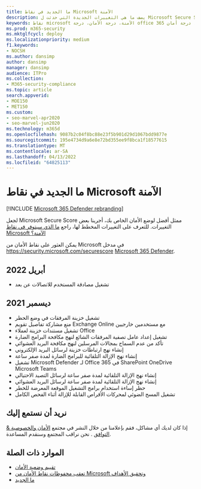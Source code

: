 ```yaml
---
title: ما الجديد في نقاط Microsoft الآمنة
description: يصف ما هي التغييرات الجديدة التي حدثت ل Microsoft Secure Score في مدخل Microsoft 365 Defender.
keywords: نقاط microsoft الآمنة، درجة الأمان، درجة office 365 الآمنة، درجة أمان microsoft، مدخل Microsoft 365 Defender
ms.prod: m365-security
ms.mktglfcycl: deploy
ms.localizationpriority: medium
f1.keywords:
- NOCSH
ms.author: dansimp
author: dansimp
manager: dansimp
audience: ITPro
ms.collection:
- M365-security-compliance
ms.topic: article
search.appverid:
- MOE150
- MET150
ms.custom:
- seo-marvel-apr2020
- seo-marvel-jun2020
ms.technology: m365d
ms.openlocfilehash: 9087b2c04f8bc88e23f5b901d29d1067bdd9877e
ms.sourcegitcommit: 195e4734d9a6e8e72bd355ee9f8bca1f18577615
ms.translationtype: MT
ms.contentlocale: ar-SA
ms.lasthandoff: 04/13/2022
ms.locfileid: "64825113"
---
```

# <a name="whats-new-in-microsoft-secure-score"></a>ما الجديد في نقاط Microsoft الآمنة

[!INCLUDE [Microsoft 365 Defender rebranding](../includes/microsoft-defender.md)]

لجعل Microsoft Secure Score ممثل أفضل لوضع الأمان الخاص بك، أجرينا بعض التغييرات. للتعرف على التغييرات المخطط لها، راجع [ما الذي سيتوفر في نقاط Microsoft الآمنة؟](microsoft-secure-score-whats-coming.md)

يمكن العثور على نقاط الأمان من Microsoft في مدخل https://security.microsoft.com/securescore [Microsoft 365 Defender](microsoft-365-defender.md#the-microsoft-365-defender-portal).

## <a name="april-2022"></a>أبريل 2022

- تشغيل مصادقة المستخدم للاتصالات عن بعد

## <a name="december-2021"></a>ديسمبر 2021

- تشغيل خزينة المرفقات في وضع الحظر
- منع مشاركة تفاصيل تقويم Exchange Online مع مستخدمين خارجيين
- تشغيل مستندات خزينة لعملاء Office
- تشغيل إعداد عامل تصفية المرفقات الشائع لنهج مكافحة البرامج الضارة
- تأكد من عدم السماح بمجالات المرسلين لنهج مكافحة البريد العشوائي
- إنشاء نهج ارتباطات خزينة لرسائل البريد الإلكتروني
- إنشاء نهج الإزالة التلقائية للبرامج الضارة لمدة صفر ساعة
- تشغيل Microsoft Defender لـ Office 365 في SharePoint OneDrive Microsoft Teams
- إنشاء نهج الإزالة التلقائية لمدة صفر ساعة لرسائل التصيد الاحتيالي
- إنشاء نهج الإزالة التلقائية لمدة صفر ساعة لرسائل البريد العشوائي
- حظر إساءة استخدام برامج التشغيل الموقعة المعرضة للخطر
- تشغيل المسح الضوئي لمحركات الأقراص القابلة للإزالة أثناء الفحص الكامل

## <a name="we-want-to-hear-from-you"></a>نريد أن نستمع إليك

إذا كان لديك أي مشاكل، فقم بإعلامنا من خلال النشر في مجتمع [الأمان والخصوصية & التوافق](https://techcommunity.microsoft.com/t5/Security-Privacy-Compliance/bd-p/security_privacy) . نحن نراقب المجتمع وسنقدم المساعدة.

## <a name="related-resources"></a>الموارد ذات الصلة

- [تقييم وضعية الأمان](microsoft-secure-score-improvement-actions.md)
- [تعقب محفوظات نقاط الأمان من Microsoft وتحقيق الأهداف](microsoft-secure-score-history-metrics-trends.md)
- [ما الجديد](microsoft-secure-score-whats-coming.md)
